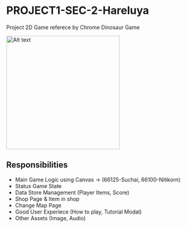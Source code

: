# PROJECT1-SEC-2-Hareluya

Project 2D Game referece by Chrome Dinosaur Game

<img src="https://github.com/user-attachments/assets/1f5fed11-728f-44f8-a254-980928409c30" alt="Alt text" width="300" />


## Responsibilities
- Main Game Logic using Canvas -> (66125-Suchai, 66100-Nitikorn)
- Status Game State
- Data Store Management (Player Items, Score) 
- Shop Page & Item in shop 
- Change Map Page
- Good User Experiece (How to play, Tutorial Modal)
- Other Assets (Image, Audio)
